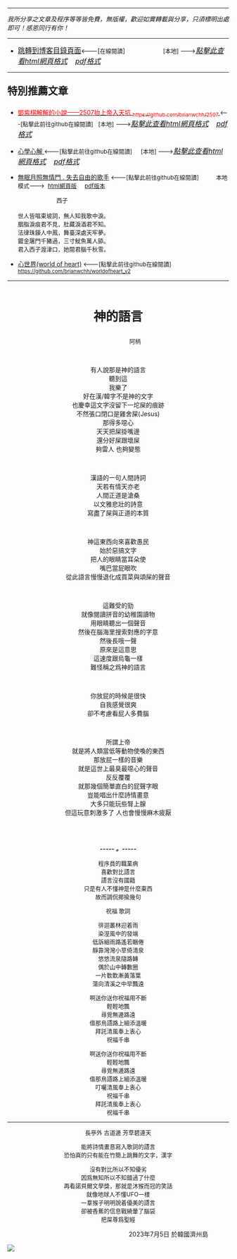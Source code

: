 ***
*我所分享之文章及程序等等皆免費，無版權，歡迎如實轉載與分享，只須標明出處即可！感恩同行有你！* 
****
- [<font size=3>跳轉到博客目錄頁面</font>](../../tableOfContent.md)<---[<font size=2>在線閱讀</font>]&nbsp;&nbsp; &nbsp; &nbsp; &nbsp; &nbsp; &nbsp; &nbsp; &nbsp; &nbsp;&nbsp; &nbsp;  <font size=2> [本地] ---></font><font size=3>[*_點擊此查看html網頁格式_*](../../tableOfContent.html)&nbsp; &nbsp; [*_pdf格式_*](../../tableOfContent.md.pdf)</font>
****

### <p style="font-size: 23px; font-weight:900;">特別推薦文章</p>

- [<font color=red> 鄧紫棋解解的小說——2507抬上帝入天坑 <sub>https://github.com/brianwchh/2507 </sub></font>](https://github.com/brianwchh/worldofheart_v2/blob/main/md_and_html/%E9%84%A7%E7%B4%AB%E6%A3%8B%E8%A7%A3%E8%A7%A3%E7%9A%84%E5%B0%8F%E8%AA%AA%E2%80%94%E2%80%942507%E6%8A%AC%E4%B8%8A%E5%B8%9D%E5%85%A5%E5%A4%A9%E5%9D%91.md)<font size=2><---[點擊此前往github在線閱讀]</font>&nbsp;&nbsp; <font size=2> [本地] ---></font><font size=3>[*_點擊此查看html網頁格式_*](../../md_and_html/鄧紫棋解解的小說——2507抬上帝入天坑.html)&nbsp; &nbsp; [*_pdf格式_*](../../md_and_html/鄧紫棋解解的小說——2507抬上帝入天坑.md.pdf)</font> 

- [<font  > 心學心解 </font>](https://github.com/brianwchh/worldofheart_v2/blob/main/md_and_html/%E5%BF%83%E5%AD%B8%E6%96%B0%E8%A7%A3.md)<font size=2><---[點擊此前往github在線閱讀]</font>&nbsp;&nbsp; &nbsp;   <font size=2> [本地] ---></font><font size=3>[*_點擊此查看html網頁格式_*](../../md_and_html/心學新解.html)&nbsp; &nbsp; [*_pdf格式_*](../../md_and_html/心學新解.md.pdf)</font> 

- [<font  >無眠月照無情門 . 失去自由的歌手</font>](https://github.com/brianwchh/worldofheart_v2/blob/main/md_and_html/%E7%84%A1%E7%9C%A0%E6%9C%88%E7%85%A7%E7%84%A1%E6%83%85%E9%96%80.md)<font size=2> <---[點擊此前往github在線閱讀]</font> &nbsp;&nbsp;&nbsp;&nbsp;&nbsp;&nbsp;&nbsp;&nbsp; <font size=2>本地模式---> &nbsp;[html網頁版](../../md_and_html/無眠月照無情門.html) &nbsp;&nbsp;&nbsp; [pdf版本](../../md_and_html/無眠月照無情門.md.pdf) </font>

    <p><font size=2>&nbsp; &nbsp; &nbsp; &nbsp; &nbsp; &nbsp; &nbsp; &nbsp; &nbsp; &nbsp; &nbsp; &nbsp; 西子</br></br>世人皆唱東坡詞，無人知我歌中淚。</br>胭脂淚痕君不見，肚藏淚酒君不知。</br>法律珠鍊人中鳳，舞臺深處天牢夢。</br>鍍金屠門千豬過，三寸魷魚萬人舔。</br>君入西子渡津口，她閱君腦千秋雪。</font></p>
    
- [<font  >心世界(world of heart)</font>](https://github.com/brianwchh/worldofheart_v2)<font size=2> <---[點擊此前往github在線閱讀]</font> <sub> https://github.com/brianwchh/worldofheart_v2 </sub>

   

****



</br>

****<p align="center" style="font-size: 28px;">神的語言</p>****

<p align="center" style="font-size: small;">&nbsp;&nbsp;&nbsp;&nbsp;&nbsp;&nbsp;&nbsp;&nbsp;&nbsp;&nbsp;&nbsp;&nbsp;&nbsp;&nbsp;&nbsp;&nbsp;&nbsp;&nbsp;&nbsp;&nbsp; 阿柄</p>




<div align="center"> <!-- div_1-->

  <p align="center"> 
    
</br>

有人說那是神的語言     
聽到這   
我樂了   
好在漢/韓字不是神的文字    
也慶幸這文字沒留下一坨屎的痕跡     
不然張口閉口是雞舍屎(Jesus)   
那得多噁心     
天天把屎掛嘴邊    
還分好屎跟壞屎    
夠雷人 也夠變態    

    
</br>

漢語的一句人間詩詞   
天若有情天亦老  
人間正道是滄桑  
以文雅悲壯的詩意    
寫盡了屎與正道的本質     


    
</br>

神這東西向來喜歡愚民     
始於惡搞文字    
把人的眼睛當耳朵使   
嘴巴當屁眼吹     
從此語言慢慢退化成買菜與頌屎的聲音     
    
</br>


這難受的勁  
就像閱讀拼音的幼稚園讀物   
用眼睛聽出一個聲音   
然後在腦海里搜索對應的字意     
然後長哦一聲    
原來是這意思     
這速度跟烏龜一樣    
難怪稱之爲神的語言   
    
</br>


你放屁的時候是很快   
自我感覺很爽    
卻不考慮看屁人多費腦       

    
</br>

所謂上帝   
就是將人類當低等動物使喚的東西    
那放屁一樣的音樂    
就是這世上最臭最噁心的聲音    
反反覆覆  
就那幾個簡單直白的屁聲字眼    
豈能唱出什麼詩情畫意        
大多只能玩些腎上腺   
但這玩意刺激多了 
人也會慢慢麻木疲厭    

    
</br>


  </br>

  ***_-----&nbsp;。-----_***

  <font size=2>

程序員的職業病   
喜歡對比語言  
語言沒有國籍  
只是有人不懂神是什麼東西   
故而調侃揶揄幾句    


祝福  歌詞   


徘迴叢林迎着雨    
染溼風中的發端   
低訴細雨路遙若睏倦     
靜靠灣灣小草倚清泉    
悠悠流泉隨路轉    
偶於山中轉數圈     
一片軟軟漸黃落葉    
蕩向清溪之中早飄遠     


啊送你送你祝福用不斷    
輕輕地飄  
尋覓無邊路遠     
借那鳥語路上細添溫暖    
拜託清風奉上衷心   
祝福千串    


啊送你送你祝福用不斷    
輕輕地飄   
尋覓無邊路遠     
借那鳥語路上細添溫暖    
叮囑清風奉上衷心   
祝福千串    
拜託清風奉上衷心  
祝福千串   

---- 
 
長亭外 古道邊 芳草碧連天     


能將詩情畫意寫入歌詞的語言  
恐怕真的只有能在竹簡上跳舞的文字，漢字      


沒有對比所以不知優劣   
因爲無知所以不知錯過了什麼   
再看諾貝爾文學獎，那就是沐猴而冠的笑話     
就像地球人不懂UFO一樣    
一羣猴子明明說着優美的語言     
卻被香蕉的信息戰繞暈了腦袋     
把屎尊爲聖經     

  </font>

  </p>



  <p align="right"> 2023年7月5日 於韓國濟州島 &nbsp;&nbsp;&nbsp;&nbsp;&nbsp;&nbsp;&nbsp;&nbsp;&nbsp;&nbsp;&nbsp; </p>  
  
</div> <!-- end of div_1-->

  




<!-- image area, flex to make it center,it may not work for github, for html and pdf rendering only -->
<div align="center" style="page-break-inside: avoid; margin-top:1px; margin-bottom:1px;"> <!-- pictureWrapper_div add this only to make the bendan github understand -->
  <div class="ImageWrapperFlex" >
   <div class="FlexSide"  ></div>
   <image class="FlexImage"   src='./images/bubble.png'/>
   <div class="FlexSide" ></div>
  </div>
  <p align="center" style="margin:0px;"> </p> 
</div> <!-- end pictureWrapper_div -->

 
</br>
</br>


<style>

.ImageWrapperFlex {
    display: flex; 
    flex-direction: row; 
    margin-top: 1px; 
    margin-bottom: 1px;

    width: 100% ;
}

.FlexSide {
    flex-basis: 0px ;
    flex:1;

}



/* large device screen 設置熒幕顯示圖片大小（電腦等大型屏幕）*/
@media only screen and (min-width: 600px) {

    .FlexImage {
        flex-basis: 600px ;
        flex:0;    
        height:auto; 
        max-width: 600px;
        min-width: 600px;
     
    }

}

 /* small device screen 設置熒幕顯示圖片大小（平板手機等屏幕）*/
@media only screen and (max-width: 600px) {
    
    .FlexImage {
        flex-basis: 600px ;
        flex:1;
        height:auto; 
     
    }

}

/* style for print !important 設置打印圖片大小*/
@media print {

    .FlexImage {
        flex-basis: 500px ;
        flex:0;    
        height:auto; 
        max-width: 500px;
        min-width: 500px;
     
    }
}


</style>


